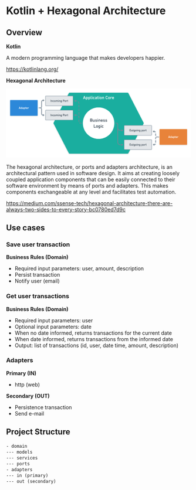 # Kotlin + Hexagonal Architecture

## Overview

**Kotlin**

A modern programming language that makes developers happier.

https://kotlinlang.org/


**Hexagonal Architecture**

![alt text](assets/images/arch.png)

The hexagonal architecture, or ports and adapters architecture, is an architectural pattern used in software design. It aims at creating loosely coupled application components that can be easily connected to their software environment by means of ports and adapters. This makes components exchangeable at any level and facilitates test automation.

https://medium.com/ssense-tech/hexagonal-architecture-there-are-always-two-sides-to-every-story-bc0780ed7d9c


## Use cases

### Save user transaction
**Business Rules (Domain)**
- Required input parameters: user, amount, description
- Persist transaction
- Notify user (email)

### Get user transactions
**Business Rules (Domain)**
- Required input parameters: user
- Optional input parameters: date
- When no date informed, returns transactions for the current date
- When date informed, returns transactions from the informed date
- Output: list of transactions (id, user, date time, amount, description)


### Adapters

**Primary (IN)**
- http (web)

**Secondary (OUT)**
- Persistence transaction
- Send e-mail


## Project Structure

```
- domain
--- models
--- services
--- ports
- adapters
--- in (primary)
--- out (secondary)
```
